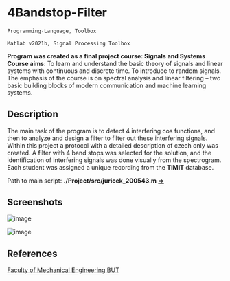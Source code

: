 # 4Bandstop-Filter

```javascript
Programming-Language, Toolbox
```
```
Matlab v2021b, Signal Processing Toolbox
```

**Program was created as a final project course: Signals and Systems**
**Course aims**: To learn and understand the basic theory of signals and linear systems with continuous and discrete time. To introduce to random signals. The emphasis of the course is on spectral analysis and linear filtering – two basic building blocks of modern communication and machine learning systems.

## Description
The main task of the program is to detect 4 interfering cos functions, and then to analyze and design a filter to filter out these interfering signals. Within this project a protocol with a detailed description of czech only was created. A filter with 4 band stops was selected for the solution, and the identification of interfering signals was done visually from the spectrogram. Each student was assigned a unique recording from the **TIMIT** database.

Path to main script: **./Project/src/juricek_200543.m** [=>](https://github.com/Steigner/4Bandstop-Signal-Filter/blob/main/Project/src/juricek_200543.m)

## Screenshots

![image](https://user-images.githubusercontent.com/54715463/156054480-56f74f5a-5503-4d81-b822-045a62ed56e2.png)

![image](https://user-images.githubusercontent.com/54715463/156054542-a05a9435-8745-4a6c-aa72-ac02c21691d3.png)

## References
[Faculty of Mechanical Engineering BUT](https://www.fme.vutbr.cz/en)
